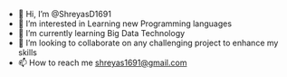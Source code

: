 - 👋 Hi, I’m @ShreyasD1691
- 👀 I’m interested in Learning new Programming languages
- 🌱 I’m currently learning Big Data Technology
- 💞️ I’m looking to collaborate on any challenging project to enhance my skills
- 📫 How to reach me shreyas1691@gmail.com

<!---
ShreyasD1691/ShreyasD1691 is a ✨ special ✨ repository because its `README.md` (this file) appears on your GitHub profile.
You can click the Preview link to take a look at your changes.
--->

